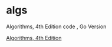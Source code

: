 # algs

Algorithms, 4th Edition code , Go Version

[Algorithms, 4th Edition](https://algs4.cs.princeton.edu/home/)